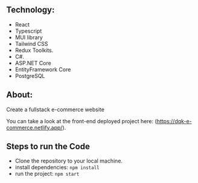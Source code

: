 ## Technology:

- React
- Typescript
- MUI library
- Tailwind CSS
- Redux Toolkits.
- C#.
- ASP.NET Core
- EntityFramework Core
- PostgreSQL

## About:

Create a fullstack e-commerce website 

You can take a look at the front-end deployed project here: (https://dqk-e-commerce.netlify.app/).

## Steps to run the Code

- Clone the repository to your local machine.
- install dependencies: `npm install`
- run the project: `npm start`



